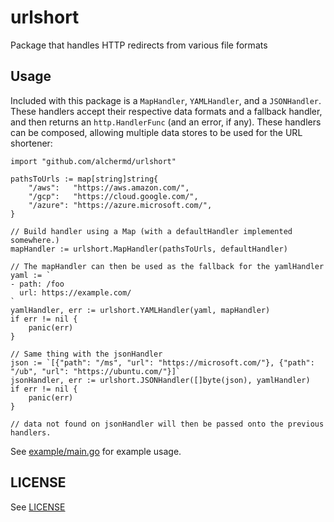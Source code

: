 # urlshort
Package that handles HTTP redirects from various file formats

## Usage

Included with this package is a `MapHandler`, `YAMLHandler`, and a `JSONHandler`. These handlers accept their respective data formats and a fallback handler, and then returns an `http.HandlerFunc` (and an error, if any). These handlers can be composed, allowing multiple data stores to be used for the URL shortener:

```golang
import "github.com/alchermd/urlshort"

pathsToUrls := map[string]string{
	"/aws":   "https://aws.amazon.com/",
	"/gcp":   "https://cloud.google.com/",
	"/azure": "https://azure.microsoft.com/",
}

// Build handler using a Map (with a defaultHandler implemented somewhere.)
mapHandler := urlshort.MapHandler(pathsToUrls, defaultHandler)

// The mapHandler can then be used as the fallback for the yamlHandler
yaml := `
- path: /foo
  url: https://example.com/
`
yamlHandler, err := urlshort.YAMLHandler(yaml, mapHandler)
if err != nil {
	panic(err)
}

// Same thing with the jsonHandler
json := `[{"path": "/ms", "url": "https://microsoft.com/"}, {"path": "/ub", "url": "https://ubuntu.com/"}]`
jsonHandler, err := urlshort.JSONHandler([]byte(json), yamlHandler)
if err != nil {
	panic(err)
}

// data not found on jsonHandler will then be passed onto the previous handlers.
```

See [example/main.go](/example/main.go) for example usage.

## LICENSE

See [LICENSE](LICENSE)